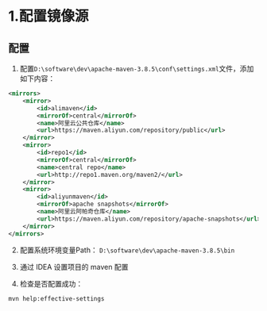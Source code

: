 # 1.配置镜像源


## 配置

1. 配置`D:\software\dev\apache-maven-3.8.5\conf\settings.xml`文件，添加如下内容：

```xml
<mirrors>
    <mirror>
        <id>alimaven</id>
        <mirrorOf>central</mirrorOf>
        <name>阿里云公共仓库</name>
        <url>https://maven.aliyun.com/repository/public</url>
    </mirror>
    <mirror>
        <id>repo1</id>
        <mirrorOf>central</mirrorOf>
        <name>central repo</name>
        <url>http://repo1.maven.org/maven2/</url>
    </mirror>
    <mirror>
        <id>aliyunmaven</id>
        <mirrorOf>apache snapshots</mirrorOf>
        <name>阿里云阿帕奇仓库</name>
        <url>https://maven.aliyun.com/repository/apache-snapshots</url>
    </mirror>
</mirrors>
```

2. 配置系统环境变量Path： `D:\software\dev\apache-maven-3.8.5\bin`

3. 通过 IDEA 设置项目的 maven 配置


4. 检查是否配置成功：

```bash
mvn help:effective-settings
```